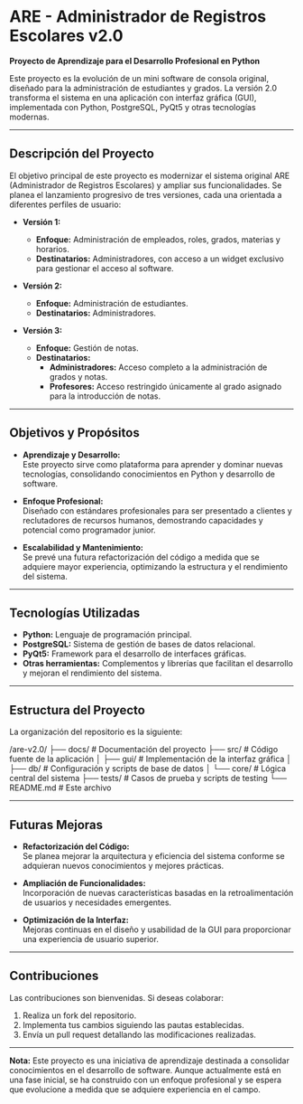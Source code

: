 # ARE - Administrador de Registros Escolares v2.0

**Proyecto de Aprendizaje para el Desarrollo Profesional en Python**

Este proyecto es la evolución de un mini software de consola original, diseñado para la administración de estudiantes y grados. La versión 2.0 transforma el sistema en una aplicación con interfaz gráfica (GUI), implementada con Python, PostgreSQL, PyQt5 y otras tecnologías modernas.

---

## Descripción del Proyecto

El objetivo principal de este proyecto es modernizar el sistema original ARE (Administrador de Registros Escolares) y ampliar sus funcionalidades. Se planea el lanzamiento progresivo de tres versiones, cada una orientada a diferentes perfiles de usuario:

- **Versión 1:**  
  - **Enfoque:** Administración de empleados, roles, grados, materias y horarios.  
  - **Destinatarios:** Administradores, con acceso a un widget exclusivo para gestionar el acceso al software.

- **Versión 2:**  
  - **Enfoque:** Administración de estudiantes.  
  - **Destinatarios:** Administradores.

- **Versión 3:**  
  - **Enfoque:** Gestión de notas.  
  - **Destinatarios:**  
    - **Administradores:** Acceso completo a la administración de grados y notas.  
    - **Profesores:** Acceso restringido únicamente al grado asignado para la introducción de notas.

---

## Objetivos y Propósitos

- **Aprendizaje y Desarrollo:**  
  Este proyecto sirve como plataforma para aprender y dominar nuevas tecnologías, consolidando conocimientos en Python y desarrollo de software.

- **Enfoque Profesional:**  
  Diseñado con estándares profesionales para ser presentado a clientes y reclutadores de recursos humanos, demostrando capacidades y potencial como programador junior.

- **Escalabilidad y Mantenimiento:**  
  Se prevé una futura refactorización del código a medida que se adquiere mayor experiencia, optimizando la estructura y el rendimiento del sistema.

---

## Tecnologías Utilizadas

- **Python:** Lenguaje de programación principal.
- **PostgreSQL:** Sistema de gestión de bases de datos relacional.
- **PyQt5:** Framework para el desarrollo de interfaces gráficas.
- **Otras herramientas:** Complementos y librerías que facilitan el desarrollo y mejoran el rendimiento del sistema.

---

## Estructura del Proyecto

La organización del repositorio es la siguiente:

/are-v2.0/ ├── docs/ # Documentación del proyecto ├── src/ # Código fuente de la aplicación │ ├── gui/ # Implementación de la interfaz gráfica │ ├── db/ # Configuración y scripts de base de datos │ └── core/ # Lógica central del sistema ├── tests/ # Casos de prueba y scripts de testing └── README.md # Este archivo

---

## Futuras Mejoras

- **Refactorización del Código:**  
  Se planea mejorar la arquitectura y eficiencia del sistema conforme se adquieran nuevos conocimientos y mejores prácticas.

- **Ampliación de Funcionalidades:**  
  Incorporación de nuevas características basadas en la retroalimentación de usuarios y necesidades emergentes.

- **Optimización de la Interfaz:**  
  Mejoras continuas en el diseño y usabilidad de la GUI para proporcionar una experiencia de usuario superior.

---

## Contribuciones

Las contribuciones son bienvenidas. Si deseas colaborar:

1. Realiza un fork del repositorio.
2. Implementa tus cambios siguiendo las pautas establecidas.
3. Envía un pull request detallando las modificaciones realizadas.


---

**Nota:** Este proyecto es una iniciativa de aprendizaje destinada a consolidar conocimientos en el desarrollo de software. Aunque actualmente está en una fase inicial, se ha construido con un enfoque profesional y se espera que evolucione a medida que se adquiere experiencia en el campo.

